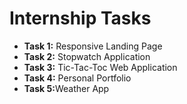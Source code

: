 <h1>Internship Tasks</h1>
<ul>
  <li><strong>Task 1:</strong> Responsive Landing Page</li>
  <li><strong>Task 2:</strong> Stopwatch Application</li>
  <li><strong>Task 3:</strong> Tic-Tac-Toc Web Application</li>
  <li><strong>Task 4:</strong> Personal Portfolio</li>
  <li><strong>Task 5:</strong>Weather App</li>
</ul>
 
